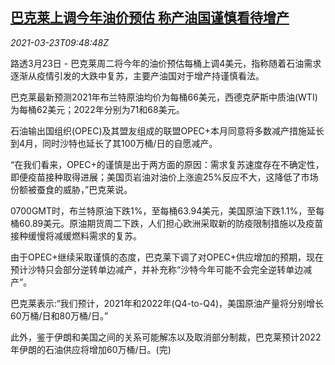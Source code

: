 <!--1616493662000-->
[巴克莱上调今年油价预估 称产油国谨慎看待增产](https://cn.reuters.com/article/barclays-global-oil-price-0323-idCNKBS2BF12X)
------

<div><i>2021-03-23T09:48:48Z</i></div><p>路透3月23日 - 巴克莱周二将今年的油价预估每桶上调4美元，指称随着石油需求逐渐从疫情引发的大跌中复苏，主要产油国对于增产持谨慎看法。</p><p>巴克莱最新预测2021年布兰特原油均价为每桶66美元，西德克萨斯中质油(WTI)为每桶62美元；2022年分别为71和68美元。</p><p>石油输出国组织(OPEC)及其盟友组成的联盟OPEC+本月同意将多数减产措施延长到4月，同时沙特也延长了其100万桶/日的自愿减产。</p><p>“在我们看来，OPEC+的谨慎是出于两方面的原因：需求复苏速度存在不确定性，即便疫苗接种取得进展；美国页岩油对油价上涨逾25%反应不大，这降低了市场份额被蚕食的威胁，”巴克莱说。</p><p>0700GMT时，布兰特原油下跌1%，至每桶63.94美元，美国原油下跌1.1%，至每桶60.89美元。原油期货周二下跌，人们担心欧洲采取新的防疫限制措施以及疫苗接种缓慢将减缓燃料需求的复苏。</p><p>由于OPEC+继续采取谨慎的态度，巴克莱下调了对OPEC+供应增加的预期，现在预计沙特只会部分逆转单边减产，并补充称“沙特今年可能不会完全逆转单边减产”。</p><p>巴克莱表示:“我们预计，2021年和2022年(Q4-to-Q4)，美国原油产量将分别增长60万桶/日和80万桶/日。”</p><p>此外，鉴于伊朗和美国之间的关系可能解冻以及取消部分制裁，巴克莱预计2022年伊朗的石油供应将增加60万桶/日。(完)</p>
